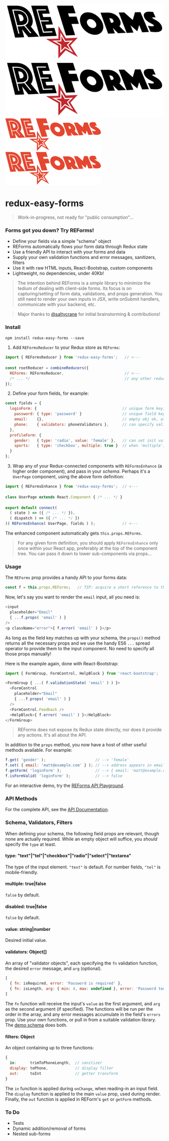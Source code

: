 ![REForms](./logo-reforms.svg)
![REForms](logo-reforms.svg)
![REForms](./logo-reforms.png)
![REForms](logo-reforms.png)

redux-easy-forms
=================

> Work-in-progress, not ready for "public consumption"...

### Forms got you down? Try REForms!

* Define your fields via a simple "schema" object
* REForms automatically flows your form data through Redux state
* Use a friendly API to interact with your forms and data
* Supply your own validation functions and error messages, sanitizers, filters
* Use it with raw HTML inputs, React-Bootstrap, custom components
* Lightweight, no dependencies, under 40Kb!

> The intention behind REForms is a *simple* library to minimize the tedium of dealing with client-side forms. Its focus is on capturing/setting of form data, validations, and props generation. You still need to render your own inputs in JSX, write onSubmit handlers, communicate with your backend, etc.

> Major thanks to [@saltycrane](https://github.com/saltycrane) for initial brainstorming & contributions!


### Install
```
npm install redux-easy-forms --save
```

1) Add `REFormsReducer` to your Redux store as `REForms`:
```js
import { REFormsReducer } from 'redux-easy-forms';   // <---

const rootReducer = combineReducers({
  REForms: REFormsReducer,                           // <---
  /* ... */                                          // any other reducers..
});
```


2) Define your form fields, for example:
```js
const fields = {
  loginForm: {                                      // unique form key, per each form
    password: { type: 'password' }                  // unique field key, per each input name
    email:    {},                                   // empty obj ok, assumes input type of "text"
    phone:    { validators: phoneValidators },      // can specify validator, filters..
  },                           
  profileForm: {
    gender:   { type: 'radio', value: 'female' },   // can set init value, other props
    sports:   { type: 'checkbox', multiple: true }  // when 'multiple', vals are stored as arrays
  }
};
```

3) Wrap any of your Redux-connected components with `REFormsEnhance` (a higher order component), and pass in your *schema*. Perhaps it's a `UserPage` component, using the above form definition:
```js
import { REFormsEnhance } from 'redux-easy-forms';  // <---

class UserPage extends React.Component { /* ... */ }

export default connect(
  ( state ) => ({ /* ... */ }),
  ( dispatch ) => ({ /* ... */ })
)( REFormsEnhance( UserPage, fields ) );            // <---
```

The enhanced component automatically gets `this.props.REForms`.

> For any given form definition, you should apply `REFormsEnhance` only once within your React app, preferably at the top of the component tree. You can pass it down to lower sub-components via props...


### Usage
The `REForms` prop provides a handy API to your forms data:

```js
const f = this.props.REForms;   // TIP: acquire a short reference to the API
```

Now, let's say you want to render the `email` input, all you need is:

```js
<input
  placeholder="Email"
  { ...f.props( 'email' ) }
/>
<p className="error">{ f.error( 'email' ) }</p>
```

As long as the field key matches up with your schema, the `props()` method returns all the necessary props and we use the handy ES6 `...` spread operator to provide them to the input component. No need to specify all those props manually!

Here is the example again, done with React-Bootstrap:
```js
import { FormGroup, FormControl, HelpBlock } from 'react-bootstrap';
```

```js
<FormGroup { ...( f.validationState( 'email' ) ) }>
  <FormControl
    placeholder="Email"
    { ...f.props( 'email' ) }
  />
  <FormControl.Feedback />
  <HelpBlock>{ f.error( 'email' ) }</HelpBlock>
</FormGroup>
```

> REForms does not expose its Redux state directly, nor does it provide any actions. It's all about the API.

In addition to the `props` method, you now have a host of other useful methods available. For example:
```js
f.get( 'gender' );                      // --> 'female'
f.set( { email: 'matt@example.com' } ); // --> address appears in email field
f.getForm( 'loginForm' );               // --> { email: 'matt@example.com', password: '', phone: '' }
f.isFormValid( 'loginForm' );           // --> false
```

For an interactive demo, try the [REForms API Playground](http://moarwick.github.io/redux-easy-forms/).


### API Methods
For the complete API, see the [API Documentation](api.md).


### Schema, Validators, Filters
When defining your schema, the following field props are relevant, though none are actually required. While an empty object will suffice, you *should* specify the `type` at least.

#### type: "text"|"tel"|"checkbox"|"radio"|"select"|"textarea"
The type of the input element. `"text"` is default. For number fields, `"tel"` is mobile-friendly.

#### multiple: true|false
`false` by default.

#### disabled: true|false
`false` by default.

#### value: string|number
Desired initial value.

#### validators: Object[]
An array of "validator objects", each specifying the `fn` validation function, the desired `error` message, and `arg` (optional).
```js
[
  { fn: isRequired, error: 'Password is required' },
  { fn: isLength, arg: { min: 4, max: undefined }, error: 'Password too short' }
]
```

The `fn` function will receive the input's `value` as the first argument, and `arg` as the second argument (if specified). The functions will be run per the order in the array, and any error messages accumulate in the field's `errors` prop. Use your own functions, or pull in from a suitable validation library. The [demo schema](src/demos/form-schema.js) does both.

#### filters: Object
An object containing up to three functions:
```js
{
  in:      trimToPhoneLength,  // sanitizer
  display: toPhone,            // display filter
  out:     toInt               // getter transform
}
```

The `in` function is applied during `onChange`, when reading-in an input field. The `display` function is applied to the main `value` prop, used during render. Finally, the `out` function is applied in REForm's `get` or `getForm` methods.


### To Do
* Tests
* Dynamic addition/removal of forms
* Nested sub-forms
